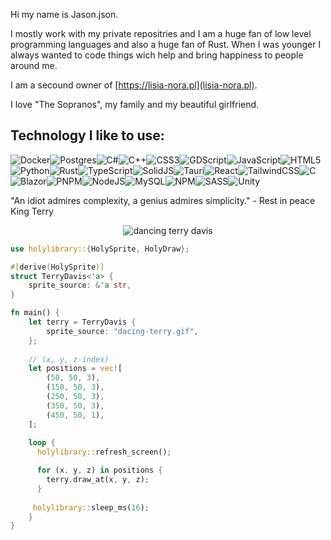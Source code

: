 Hi my name is Jason.json.

I mostly work with my private repositries and I am a huge fan of low level programming languages and also a huge fan of Rust. When I was younger I always wanted to code things wich help and bring happiness to people around me. 

I am a secound owner of [https://lisia-nora.pl](lisia-nora.pl). 

I love "The Sopranos", my family and my beautiful girlfriend.

## Technology I like to use:
![Docker](https://img.shields.io/badge/docker-%230db7ed.svg?style=for-the-badge&logo=docker&logoColor=white)![Postgres](https://img.shields.io/badge/postgres-%23316192.svg?style=for-the-badge&logo=postgresql&logoColor=white)![C#](https://img.shields.io/badge/c%23-%23239120.svg?style=for-the-badge&logo=csharp&logoColor=white)![C++](https://img.shields.io/badge/c++-%2300599C.svg?style=for-the-badge&logo=c%2B%2B&logoColor=white)![CSS3](https://img.shields.io/badge/css3-%231572B6.svg?style=for-the-badge&logo=css3&logoColor=white)![GDScript](https://img.shields.io/badge/GDScript-%2374267B.svg?style=for-the-badge&logo=godotengine&logoColor=white)![JavaScript](https://img.shields.io/badge/javascript-%23323330.svg?style=for-the-badge&logo=javascript&logoColor=%23F7DF1E)![HTML5](https://img.shields.io/badge/html5-%23E34F26.svg?style=for-the-badge&logo=html5&logoColor=white)![Python](https://img.shields.io/badge/python-3670A0?style=for-the-badge&logo=python&logoColor=ffdd54)![Rust](https://img.shields.io/badge/rust-%23000000.svg?style=for-the-badge&logo=rust&logoColor=white)![TypeScript](https://img.shields.io/badge/typescript-%23007ACC.svg?style=for-the-badge&logo=typescript&logoColor=white)![SolidJS](https://img.shields.io/badge/SolidJS-2c4f7c?style=for-the-badge&logo=solid&logoColor=c8c9cb)![Tauri](https://img.shields.io/badge/tauri-%2324C8DB.svg?style=for-the-badge&logo=tauri&logoColor=%23FFFFFF)![React](https://img.shields.io/badge/react-%2320232a.svg?style=for-the-badge&logo=react&logoColor=%2361DAFB)![TailwindCSS](https://img.shields.io/badge/tailwindcss-%2338B2AC.svg?style=for-the-badge&logo=tailwind-css&logoColor=white)![C](https://img.shields.io/badge/c-%2300599C.svg?style=for-the-badge&logo=c&logoColor=white)![Blazor](https://img.shields.io/badge/blazor-%235C2D91.svg?style=for-the-badge&logo=blazor&logoColor=white)![PNPM](https://img.shields.io/badge/pnpm-%234a4a4a.svg?style=for-the-badge&logo=pnpm&logoColor=f69220)![NodeJS](https://img.shields.io/badge/node.js-6DA55F?style=for-the-badge&logo=node.js&logoColor=white)![MySQL](https://img.shields.io/badge/mysql-4479A1.svg?style=for-the-badge&logo=mysql&logoColor=white)![NPM](https://img.shields.io/badge/NPM-%23CB3837.svg?style=for-the-badge&logo=npm&logoColor=white)![SASS](https://img.shields.io/badge/SASS-hotpink.svg?style=for-the-badge&logo=SASS&logoColor=white)![Unity](https://img.shields.io/badge/unity-%23000000.svg?style=for-the-badge&logo=unity&logoColor=white)


"An idiot admires complexity, a genius admires simplicity." - Rest in peace King Terry

<div align="center">
 <img src="https://github.com/user-attachments/assets/9df7b607-5ddc-41fe-bc01-d2875cd97c57" alt="dancing terry davis"/>
</div>

```rs
use holylibrary::{HolySprite, HolyDraw};

#[derive(HolySprite)]
struct TerryDavis<'a> {
    sprite_source: &'a str,
}

fn main() {
    let terry = TerryDavis {
        sprite_source: "dacing-terry.gif",
    };
    
    // (x, y, z-index)
    let positions = vec![
        (50, 50, 3),
        (150, 50, 3),
        (250, 50, 3),
        (350, 50, 3),
        (450, 50, 1),
    ];
    
    loop {
      holylibrary::refresh_screen();

      for (x, y, z) in positions {
        terry.draw_at(x, y, z);
      }
 
     holylibrary::sleep_ms(16);
    }
}
```

